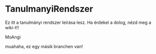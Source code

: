 # TanulmanyiRendszer

Ez itt a tanulmányi rendszer leírása lesz.
Ha érdekel a dolog, nézd meg a wiki-t!!

MoAngi

muahaha, ez egy másik branchen van!